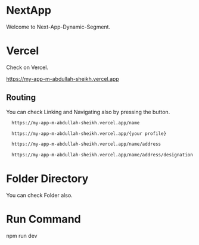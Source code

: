 
# NextApp 

Welcome to Next-App-Dynamic-Segment.

# Vercel

Check on Vercel.

https://my-app-m-abdullah-sheikh.vercel.app


## Routing
You can check Linking and Navigating also by pressing the button.

```bash
  https://my-app-m-abdullah-sheikh.vercel.app/name
```
```bash
  https://my-app-m-abdullah-sheikh.vercel.app/{your profile}
```
```bash
  https://my-app-m-abdullah-sheikh.vercel.app/name/address
```
```bash
  https://my-app-m-abdullah-sheikh.vercel.app/name/address/designation
```



# Folder Directory 

You can check Folder also.

# Run Command

npm run dev 

